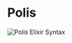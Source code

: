 # Polis

![Polis Elixir Syntax][image_ref_polis_elixir]

[image_ref_polis_elixir]:
https://gitlab.com/fibric/polis-nova-theme/-/raw/main/Images/extension/polis-elixir.png
